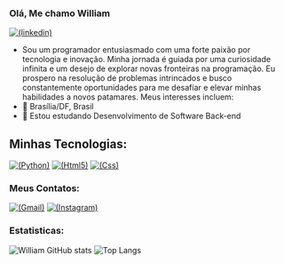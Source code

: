 ### Olá, Me chamo William 
[![(linkedin)](https://img.shields.io/badge/LinkedIn-0077B5?style=for-the-badge&logo=linkedin&logoColor=white)](https://www.linkedin.com/in/william-virissimo/)

- Sou um programador entusiasmado com uma forte paixão por tecnologia e inovação. Minha jornada é guiada por uma curiosidade infinita e um desejo de explorar novas fronteiras na programação. Eu prospero na resolução de problemas intrincados e busco constantemente oportunidades para me desafiar e elevar minhas habilidades a novos patamares. Meus interesses incluem:
- 📍 Brasília/DF, Brasil
- 🚀 Estou estudando Desenvolvimento de Software Back-end

## Minhas Tecnologias: 

[![(Python)](https://img.shields.io/badge/Python-3776AB?style=for-the-badge&logo=python&logoColor=white)]()
[![(Html5)](https://img.shields.io/badge/HTML5-E34F26?style=for-the-badge&logo=html5&logoColor=white)]()
[![(Css)](https://img.shields.io/badge/CSS-239120?&style=for-the-badge&logo=css3&logoColor=white)]()

### Meus Contatos:

[![(Gmail)](https://img.shields.io/badge/Gmail-D14836?style=for-the-badge&logo=gmail&logoColor=white)](https://mail.google.com/mail/u/0/#inbox)
[![(Instagram)](https://img.shields.io/badge/Instagram-E4405F?style=for-the-badge&logo=instagram&logoColor=white)](https://www.instagram.com/williamvirissimo/)

### Estatisticas:

![William GitHub stats](https://github-readme-stats.vercel.app/api?username=william-virissimo&show_icons=true&theme=dracula)
![Top Langs](https://github-readme-stats.vercel.app/api/top-langs/?username=william-virissimo&show_icons=true&theme=dracula)

